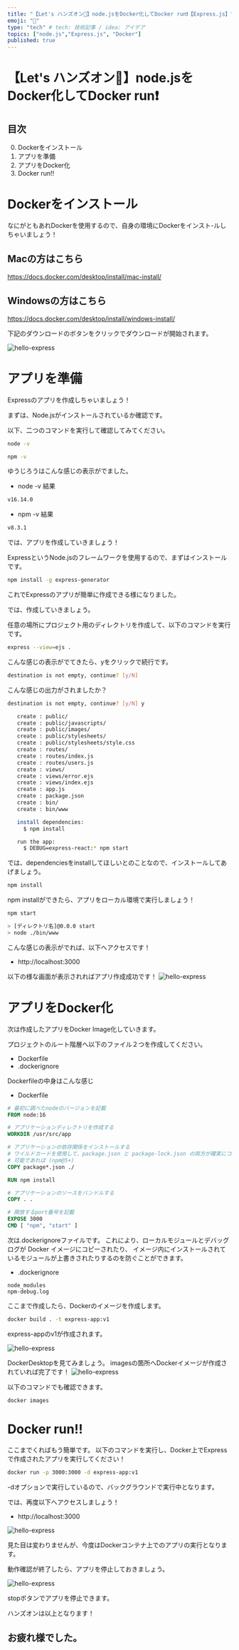 ```yaml
---
title: "【Let's ハンズオン🤙】node.jsをDocker化してDocker run❗️【Express.js】"
emoji: "🤙"
type: "tech" # tech: 技術記事 / idea: アイデア
topics: ["node.js","Express.js", "Docker"]
published: true
---
```


# 【Let's ハンズオン🤙】node.jsをDocker化してDocker run❗️

## 目次
0. Dockerをインストール
1. アプリを準備
2. アプリをDocker化
3. Docker run!!

# Dockerをインストール
なにがともあれDockerを使用するので、自身の環境にDockerをインスト-ルしちゃいましょう！

## Macの方はこちら
https://docs.docker.com/desktop/install/mac-install/
## Windowsの方はこちら
https://docs.docker.com/desktop/install/windows-install/

下記のダウンロードのボタンをクリックでダウンロードが開始されます。

![hello-express](/images/node_docker/Docker_install.png)

# アプリを準備
Expressのアプリを作成しちゃいましょう！

まずは、Node.jsがインストールされているか確認です。

以下、二つのコマンドを実行して確認してみてください。

```bash
node -v
```

```bash
npm -v
```

ゆうじろうはこんな感じの表示がでました。
- node -v 結果
```bash
v16.14.0
```

- npm -v 結果
```bash
v8.3.1
```

では、アプリを作成していきましょう！

ExpressというNode.jsのフレームワークを使用するので、まずはインストールです。

```bash
npm install -g express-generator
```

これでExpressのアプリが簡単に作成できる様になりました。

では、作成していきましょう。

任意の場所にプロジェクト用のディレクトリを作成して、以下のコマンドを実行です。

```bash
express --view=ejs .
```

こんな感じの表示がでてきたら、yをクリックで続行です。

```bash
destination is not empty, continue? [y/N] 
```

こんな感じの出力がされましたか？

```bash
destination is not empty, continue? [y/N] y

   create : public/
   create : public/javascripts/
   create : public/images/
   create : public/stylesheets/
   create : public/stylesheets/style.css
   create : routes/
   create : routes/index.js
   create : routes/users.js
   create : views/
   create : views/error.ejs
   create : views/index.ejs
   create : app.js
   create : package.json
   create : bin/
   create : bin/www

   install dependencies:
     $ npm install

   run the app:
     $ DEBUG=express-react:* npm start
```

では、dependenciesをinstallしてほしいとのことなので、インストールしてあげましょう。

```bash
npm install
```

npm installができたら、アプリをローカル環境で実行しましょう！

```bash
npm start
```

```bash
> [ディレクトリ名]@0.0.0 start
> node ./bin/www
```

こんな感じの表示がでれば、以下へアクセスです！

+ http://localhost:3000

以下の様な画面が表示されればアプリ作成成功です！
![hello-express](/images/node_docker/hello_express.png)


# アプリをDocker化
次は作成したアプリをDocker Image化していきます。

プロジェクトのルート階層へ以下のファイル２つを作成してください。

- Dockerfile
- .dockerignore

Dockerfileの中身はこんな感じ

- Dockerfile
```Dockerfile
# 最初に調べたnodeのバージョンを記載
FROM node:16

# アプリケーションディレクトリを作成する
WORKDIR /usr/src/app

# アプリケーションの依存関係をインストールする
# ワイルドカードを使用して、package.json と package-lock.json の両方が確実にコピーされるようにします。
# 可能であれば (npm@5+)
COPY package*.json ./

RUN npm install

# アプリケーションのソースをバンドルする
COPY . .

# 開放するport番号を記載
EXPOSE 3000
CMD [ "npm", "start" ]
```

次は.dockerignoreファイルです。
これにより、ローカルモジュールとデバッグログが Docker イメージにコピーされたり、 イメージ内にインストールされているモジュールが上書きされたりするのを防ぐことができます。

- .dockerignore
```dockerignore
node_modules
npm-debug.log
```

ここまで作成したら、Dockerのイメージを作成します。

```bash
docker build . -t express-app:v1
```

express-appのv1が作成されます。

![hello-express](/images/node_docker/docker_image.png)

DockerDesktopを見てみましょう。
imagesの箇所へDockerイメージが作成されていれば完了です！
![hello-express](/images/node_docker/dockerdesktop.png)

以下のコマンドでも確認できます。

```bash
docker images
```

# Docker run!!
ここまでくればもう簡単です。
以下のコマンドを実行し、Docker上でExpressで作成されたアプリを実行してください！

```bash
docker run -p 3000:3000 -d express-app:v1
```

-dオプションで実行しているので、バックグラウンドで実行中となります。

では、再度以下へアクセスしましょう！
+ http://localhost:3000

![hello-express](/images/node_docker/hello_express.png)

見た目は変わりませんが、今度はDockerコンテナ上でのアプリの実行となります。

動作確認が終了したら、アプリを停止しておきましょう。

![hello-express](/images/node_docker/dockerstop.png)

stopボタンでアプリを停止できます。

ハンズオンは以上となります！

## お疲れ様でした。
